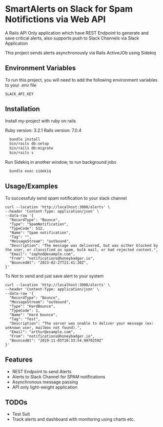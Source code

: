 
# SmartAlerts on Slack for Spam Notifictions via Web API

A Rails API Only application which have REST Endpoint to generate and save critical alerts, also supports push to Slack Channels via Slack Application

This project sends alerts asynchronously via Rails ActiveJOb using Sidekiq



## Environment Variables

To run this project, you will need to add the following environment variables to your .env file

`SLACK_API_KEY`



## Installation

Install my-project with ruby on rails

Ruby version: 3.2.1
Rails version: 7.0.4

```bash
  bundle install
  bin/rails db:setup
  bin/rails db:migrate
  bin/rails s
```

Run Sidekiq in another window, to run background jobs
```bash
  bundle exec sidekiq
```
## Usage/Examples

To successfuly send spam notification to your slack channel
```curl
curl --location 'http://localhost:3000/alerts' \
--header 'Content-Type: application/json' \
--data-raw '{
  "RecordType": "Bounce",
  "Type": "SpamNotification",
  "TypeCode": 512,
  "Name": "Spam notification",
  "Tag": "",
  "MessageStream": "outbound",
  "Description": "The message was delivered, but was either blocked by the user, or classified as spam, bulk mail, or had rejected content.",
  "Email": "zaphod@example.com",
  "From": "notifications@honeybadger.io",
  "BouncedAt": "2023-02-27T21:41:30Z",
}'
```


To Not to send and just save alert to your system
```curl
curl --location 'http://localhost:3000/alerts' \
--header 'Content-Type: application/json' \
--data-raw '{
  "RecordType": "Bounce",
  "MessageStream": "outbound",
  "Type": "HardBounce",
  "TypeCode": 1,
  "Name": "Hard bounce",
  "Tag": "Test",
  "Description": "The server was unable to deliver your message (ex: unknown user, mailbox not found).",
  "Email": "arthur@example.com",
  "From": "notifications@honeybadger.io",
  "BouncedAt": "2019-11-05T16:33:54.9070259Z"
}'
```


## Features

- REST Endpoint to send Alerts
- Alerts to Slack Channel for SPAM notifications
- Asynchronous message passing
- API only light-weight application


## TODOs

- Test Suit
- Track alerts and dashboard with monitoring using charts etc.
